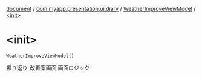 [document](../../index.md) / [com.myapp.presentation.ui.diary](../index.md) / [WeatherImproveViewModel](index.md) / [&lt;init&gt;](./-init-.md)

# &lt;init&gt;

`WeatherImproveViewModel()`

振り返り_改善案画面 画面ロジック

